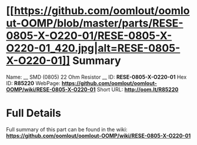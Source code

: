 
[[https://github.com/oomlout/oomlout-OOMP/blob/master/parts/RESE-0805-X-O220-01/RESE-0805-X-O220-01_420.jpg|alt=RESE-0805-X-O220-01]] 
Summary
=================

Name: __ SMD (0805) 22 Ohm Resistor __
ID: __RESE-0805-X-O220-01__
Hex ID: __R85220__
WebPage: __https://github.com/oomlout/oomlout-OOMP/wiki/RESE-0805-X-O220-01__
Short URL: __http://oom.lt/R85220__

Full Details
==========================
Full summary of this part can be found in the wiki:   
__https://github.com/oomlout/oomlout-OOMP/wiki/RESE-0805-X-O220-01__   

